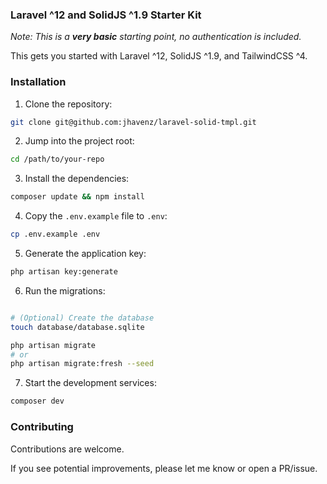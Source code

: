 ### Laravel ^12 and SolidJS ^1.9 Starter Kit

_Note: This is a **very basic** starting point, no authentication is included._

This gets you started with Laravel ^12, SolidJS ^1.9, and TailwindCSS ^4.

### Installation

1. Clone the repository:

```zsh
git clone git@github.com:jhavenz/laravel-solid-tmpl.git
```

2. Jump into the project root:

```zsh
cd /path/to/your-repo
```

3. Install the dependencies:

```zsh
composer update && npm install
```

4. Copy the `.env.example` file to `.env`:

```zsh
cp .env.example .env
```

5. Generate the application key:

```zsh
php artisan key:generate
```

6. Run the migrations:

```zsh

# (Optional) Create the database
touch database/database.sqlite

php artisan migrate
# or
php artisan migrate:fresh --seed
```

7. Start the development services:

```zsh
composer dev
```

### Contributing

Contributions are welcome.

If you see potential improvements, please let me know or open a PR/issue.
